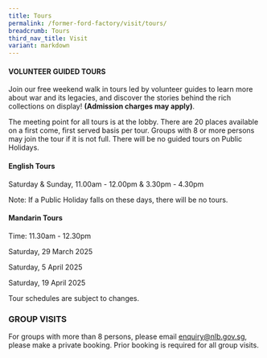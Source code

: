 ```yaml
---
title: Tours
permalink: /former-ford-factory/visit/tours/
breadcrumb: Tours
third_nav_title: Visit
variant: markdown
---
```

#### VOLUNTEER GUIDED TOURS

Join our  free weekend walk in tours led by volunteer guides to learn more about war and its legacies, and discover the stories behind the rich collections on display!   **(Admission charges may apply)**.

The meeting point for all tours is at the lobby.  There are 20 places available on a first come, first served basis per tour.  Groups with 8 or more persons may join the tour if it is not full. There will be no guided tours on Public Holidays.  

#### **English Tours**
Saturday & Sunday, 11.00am - 12.00pm 
& 3.30pm - 4.30pm

Note: If a Public Holiday falls on these days,
there will be no tours.

#### **Mandarin Tours**
Time: 11.30am - 12.30pm

Saturday, 29 March 2025

Saturday, 5 April 2025

Saturday, 19 April 2025

Tour schedules are subject to changes.

### GROUP VISITS

For groups with more than 8 persons, please email enquiry@nlb.gov.sg, please make a private booking. Prior booking is required for all group visits.